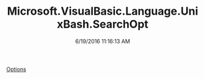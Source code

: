 ﻿---
title: Microsoft.VisualBasic.Language.UnixBash.SearchOpt
date: 6/19/2016 11:16:13 AM
---

[Options](T-Microsoft.VisualBasic.Language.UnixBash.SearchOpt.Options.html)
